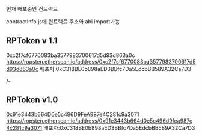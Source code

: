 현재 배포중인 컨트랙트

contractInfo.js에 컨트랙트 주소와 abi import가능

## RPToken v 1.1

0xc2f7cf6770083ba3577983700617d5d93d863a0c
https://ropsten.etherscan.io/address/0xc2f7cf6770083ba3577983700617d5d93d863a0c
배포자:0xC318BE0b898aED3BBfc7Da5EdcbBB589A32Ca7D3

/-

## RPToken v1.0

0x91e3443b664D0e5c496D9FeA987e4C281c9a3071
https://ropsten.etherscan.io/address/0x91e3443b664d0e5c496d9fea987e4c281c9a3071
배포자:0xC318BE0b898aED3BBfc7Da5EdcbBB589A32Ca7D3
